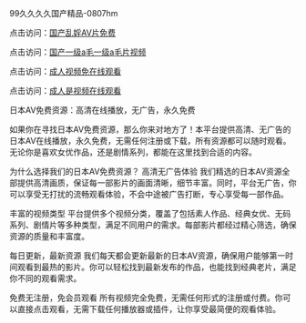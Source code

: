 99久久久久国产精品-0807hm

点击访问：<a href="https://heiliaowzu4ur.pages.dev">国产乱婬AV片免费</a>

点击访问：<a href="https://heiliaowt0d7p.pages.dev">国产一级a毛一级a毛片视频</a>

点击访问：<a href="https://heiliaowzu4ur.pages.dev">成人视频免在线观看</a>

点击访问：<a href="https://heiliaoga6s9v.pages.dev">成人是视频在线观看</a>

日本AV免费资源：高清在线播放，无广告，永久免费

如果你在寻找日本AV免费资源，那么你来对地方了！本平台提供高清、无广告的日本AV在线播放，永久免费，无需任何注册或下载，所有资源都可以随时观看。无论你是喜欢女优作品，还是剧情系列，都能在这里找到合适的内容。

为什么选择我们的日本AV免费资源？
高清无广告体验
我们精选的日本AV资源全部提供高清画质，保证每一部影片的画面清晰，细节丰富。同时，平台无广告，你可以享受无打扰的流畅观看体验，不会中途被广告打断，专心享受每一部作品。

丰富的视频类型
平台提供多个视频分类，覆盖了包括素人作品、经典女优、无码系列、剧情片等多种类型，满足不同用户的需求。每部影片都经过精心筛选，确保资源的质量和丰富度。

每日更新，最新资源
我们每天都会更新最新的日本AV资源，确保用户能够第一时间观看到最热的影片。你可以轻松找到最新发布的作品，也能找到经典老片，满足你不同的观看需求。

免费无注册，免会员观看
所有视频完全免费，无需任何形式的注册或付费。你可以直接点击观看，无需下载任何播放器或插件，让你享受最简便的观看体验。

<span style="display:none;">[Canonical link](https://github.com/xlin156/224677 ）</span>
